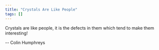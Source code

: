 ```yaml
---
title: "Crystals Are Like People"
tags: []
---
```


Crystals are like people, it is the defects in them which tend to make them
interesting!

-- Colin Humphreys

